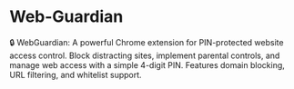 # Web-Guardian
🔒 WebGuardian: A powerful Chrome extension for PIN-protected website access control. Block distracting sites, implement parental controls, and manage web access with a simple 4-digit PIN. Features domain blocking, URL filtering, and whitelist support.

